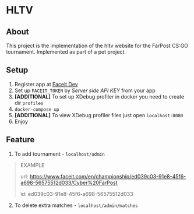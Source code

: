 # HLTV

## About

This project is the implementation of the hltv website for the FarPost CS:GO tournament.
Implemented as part of a pet project.

## Setup

1. Register app at [Faceit Dev](https://developers.faceit.com/apps)
2. Set up `FACEIT_TOKEN` by _Server side API KEY_ from your app
3. **[ADDITIONAL]** To set up XDebug profiler in docker you need to create dir `profiles`
4. `docker-compose up`
5. **[ADDITIONAL]** To view XDebug profiler files just open `localhost:8080`
6. Enjoy

## Feature

1. To add tournament - `localhost/admin`
> EXAMPLE
> 
> url: https://www.faceit.com/en/championship/ed039c03-91e8-45f6-a698-56575512d033/Cyber%20FarPost
> 
> id: ed039c03-91e8-45f6-a698-56575512d033
2. To delete extra matches - `localhost/admin/matches`


